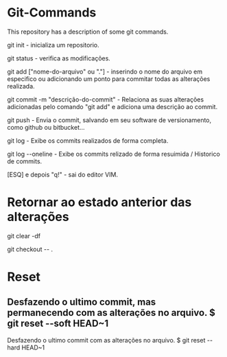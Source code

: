 # Git-Commands
This repository has a description of some git commands.

git init - inicializa um repositorio.

git status - verifica as modificações.

git add ["nome-do-arquivo" ou "."] - inserindo o nome do arquivo em especifico ou adicionando um ponto para commitar todas as alterações realizada.

git commit -m "descrição-do-commit" - Relaciona as suas alterações adicionadas pelo comando "git add" e adiciona uma descrição ao commit.

git push - Envia o commit, salvando em seu software de versionamento, como github ou bitbucket...

git log - Exibe os commits realizados de forma completa.

git log --oneline - Exibe os commits relizado de forma resuimida / Historico de commits.

[ESQ] e depois "q!" - sai do editor VIM.

# Retornar ao estado anterior das alterações

git clear -df

git checkout -- .

# Reset
Desfazendo o ultimo commit, mas permanecendo com as alterações no arquivo.
$ git reset --soft HEAD~1
-------
Desfazendo o ultimo commit com as alterações no arquivo.
$ git reset --hard HEAD~1
